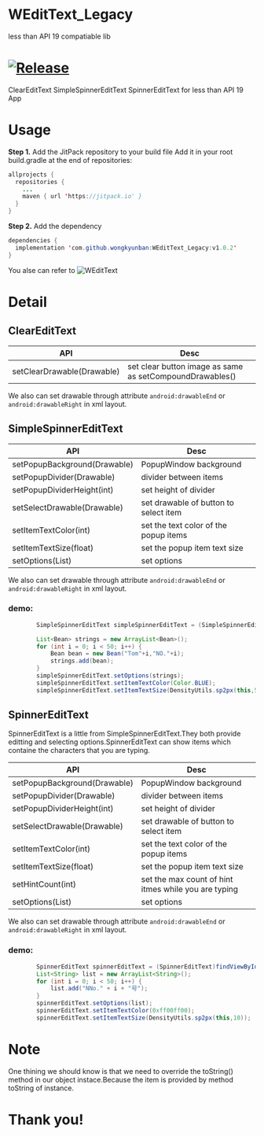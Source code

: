 # WEditText_Legacy
less than API 19 compatiable lib


# [![Release](https://jitpack.io/v/wongkyunban/WEditText_Legacy.svg)](https://jitpack.io/#wongkyunban/WEditText_Legacy)

ClearEditText SimpleSpinnerEditText SpinnerEditText for less than API 19 App

# Usage
__Step 1.__ Add the JitPack repository to your build file
Add it in your root build.gradle at the end of repositories:
```java
allprojects {
  repositories {
    ...
    maven { url 'https://jitpack.io' }
  }
}
```
__Step 2.__ Add the dependency
```java
dependencies {
  implementation 'com.github.wongkyunban:WEditText_Legacy:v1.0.2'
}
```

You alse can refer to 
![WEditText](https://github.com/wongkyunban/WEditText)

# Detail
## ClearEditText

|API|Desc|
|--|--|
|setClearDrawable(Drawable)|set clear button image as same as setCompoundDrawables()|

We also can set drawable through attribute `android:drawableEnd` or `android:drawableRight` in xml layout.

## SimpleSpinnerEditText

|API|Desc|
|--|--|
|setPopupBackground(Drawable)|PopupWindow background|
|setPopupDivider(Drawable)|divider between items|
|setPopupDividerHeight(int)|set height of divider|
|setSelectDrawable(Drawable)|set drawable of button to select item|
|setItemTextColor(int)|set the text color of the popup items|
|setItemTextSize(float)|set the popup item text size|
|setOptions(List<T>)|set options|

We also can set drawable through attribute `android:drawableEnd` or `android:drawableRight` in xml layout.

### demo:
```java
        SimpleSpinnerEditText simpleSpinnerEditText = (SimpleSpinnerEditText)findViewById(R.id.sset);

        List<Bean> strings = new ArrayList<Bean>();
        for (int i = 0; i < 50; i++) {
            Bean bean = new Bean("Tom"+i,"NO."+i);
            strings.add(bean);
        }
        simpleSpinnerEditText.setOptions(strings);
        simpleSpinnerEditText.setItemTextColor(Color.BLUE);
        simpleSpinnerEditText.setItemTextSize(DensityUtils.sp2px(this,5));
```
## SpinnerEditText

SpinnerEditText is a little from SimpleSpinnerEditText.They both provide editting and selecting options.SpinnerEditText can show items which containe the characters that you are typing.


|API|Desc|
|--|--|
|setPopupBackground(Drawable)|PopupWindow background|
|setPopupDivider(Drawable)|divider between items|
|setPopupDividerHeight(int)|set height of divider|
|setSelectDrawable(Drawable)|set drawable of button to select item|
|setItemTextColor(int)|set the text color of the popup items|
|setItemTextSize(float)|set the popup item text size|
|setHintCount(int) |set the max count of hint itmes while you are typing|
|setOptions(List<T>)|set options|

We also can set drawable through attribute `android:drawableEnd` or `android:drawableRight` in xml layout.

### demo:
```java
        SpinnerEditText spinnerEditText = (SpinnerEditText)findViewById(R.id.set_select_input);
        List<String> list = new ArrayList<String>();
        for (int i = 0; i < 50; i++) {
            list.add("NNo." + i + "号");
        }
        spinnerEditText.setOptions(list);
        spinnerEditText.setItemTextColor(0xff00ff00);
        spinnerEditText.setItemTextSize(DensityUtils.sp2px(this,10));
```
# Note
One thining we should know is that we need to override the toString() method in our object instace.Because the item is provided by method toString of instance.

# Thank you!
